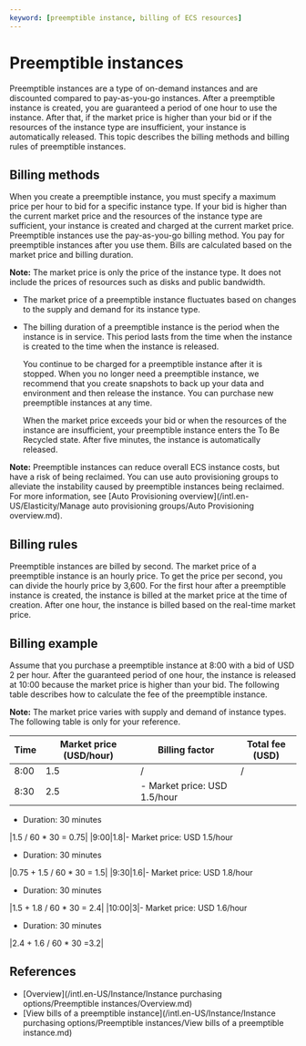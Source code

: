 ```yaml
---
keyword: [preemptible instance, billing of ECS resources]
---
```


# Preemptible instances

Preemptible instances are a type of on-demand instances and are discounted compared to pay-as-you-go instances. After a preemptible instance is created, you are guaranteed a period of one hour to use the instance. After that, if the market price is higher than your bid or if the resources of the instance type are insufficient, your instance is automatically released. This topic describes the billing methods and billing rules of preemptible instances.

## Billing methods

When you create a preemptible instance, you must specify a maximum price per hour to bid for a specific instance type. If your bid is higher than the current market price and the resources of the instance type are sufficient, your instance is created and charged at the current market price. Preemptible instances use the pay-as-you-go billing method. You pay for preemptible instances after you use them. Bills are calculated based on the market price and billing duration.

**Note:** The market price is only the price of the instance type. It does not include the prices of resources such as disks and public bandwidth.

-   The market price of a preemptible instance fluctuates based on changes to the supply and demand for its instance type.
-   The billing duration of a preemptible instance is the period when the instance is in service. This period lasts from the time when the instance is created to the time when the instance is released.

    You continue to be charged for a preemptible instance after it is stopped. When you no longer need a preemptible instance, we recommend that you create snapshots to back up your data and environment and then release the instance. You can purchase new preemptible instances at any time.

    When the market price exceeds your bid or when the resources of the instance are insufficient, your preemptible instance enters the To Be Recycled state. After five minutes, the instance is automatically released.


**Note:** Preemptible instances can reduce overall ECS instance costs, but have a risk of being reclaimed. You can use auto provisioning groups to alleviate the instability caused by preemptible instances being reclaimed. For more information, see [Auto Provisioning overview](/intl.en-US/Elasticity/Manage auto provisioning groups/Auto Provisioning overview.md).

## Billing rules

Preemptible instances are billed by second. The market price of a preemptible instance is an hourly price. To get the price per second, you can divide the hourly price by 3,600. For the first hour after a preemptible instance is created, the instance is billed at the market price at the time of creation. After one hour, the instance is billed based on the real-time market price.

## Billing example

Assume that you purchase a preemptible instance at 8:00 with a bid of USD 2 per hour. After the guaranteed period of one hour, the instance is released at 10:00 because the market price is higher than your bid. The following table describes how to calculate the fee of the preemptible instance.

**Note:** The market price varies with supply and demand of instance types. The following table is only for your reference.

|Time|Market price \(USD/hour\)|Billing factor|Total fee \(USD\)|
|----|-------------------------|--------------|-----------------|
|8:00|1.5|/|/|
|8:30|2.5|-   Market price: USD 1.5/hour
-   Duration: 30 minutes

|1.5 / 60 \* 30 = 0.75|
|9:00|1.8|-   Market price: USD 1.5/hour
-   Duration: 30 minutes

|0.75 + 1.5 / 60 \* 30 = 1.5|
|9:30|1.6|-   Market price: USD 1.8/hour
-   Duration: 30 minutes

|1.5 + 1.8 / 60 \* 30 = 2.4|
|10:00|3|-   Market price: USD 1.6/hour
-   Duration: 30 minutes

|2.4 + 1.6 / 60 \* 30 =3.2|

## References

-   [Overview](/intl.en-US/Instance/Instance purchasing options/Preemptible instances/Overview.md)
-   [View bills of a preemptible instance](/intl.en-US/Instance/Instance purchasing options/Preemptible instances/View bills of a preemptible instance.md)

